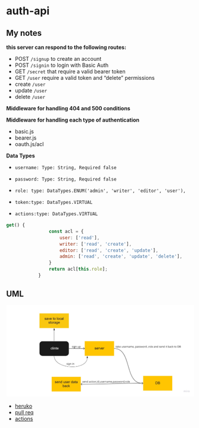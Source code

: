 # auth-api

## My notes



**this server can  respond to the following routes:**
+ POST `/signup` to create an account
+ POST `/signin` to login with Basic Auth
+ GET `/secret` that require a valid bearer token
+ GET `/user` require a valid token and “delete” permissions
+ create `/user`
+ update `/user`
+ delete `/user`


**Middleware for handling 404 and 500 conditions**

**Middleware for handling each type of authentication**
+ basic.js
+ bearer.js
+ oauth.js/acl

**Data Types**
+ `username: Type: String, Required false`
+ `password: Type: String, Required false`

+ `role: type: DataTypes.ENUM('admin', 'writer', 'editor', 'user'),` 



+ `token:type: DataTypes.VIRTUAL`
+ `actions:type: DataTypes.VIRTUAL`

```js
get() {
                const acl = {
                    user: ['read'],
                    writer: ['read', 'create'],
                    editor: ['read', 'create', 'update'],
                    admin: ['read', 'create', 'update', 'delete'],
                }
                return acl[this.role];
            }

```

## UML

![Auth uml](./UML/Authuml.jpg)

+ [heruko](https://halaauth-api.herokuapp.com)
+ [pull req](https://github.com/hala277/auth-api/pulls?q=is%3Apr+is%3Aclosed)
+ [actions](https://github.com/hala277/auth-api/actions)




